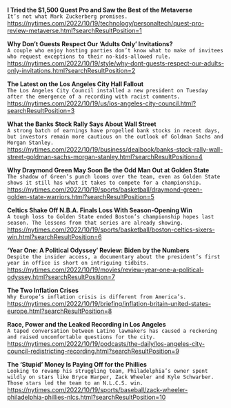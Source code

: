 **I Tried the $1,500 Quest Pro and Saw the Best of the Metaverse**\
`It’s not what Mark Zuckerberg promises.`\
https://nytimes.com/2022/10/19/technology/personaltech/quest-pro-review-metaverse.html?searchResultPosition=1

**Why Don’t Guests Respect Our ‘Adults Only’ Invitations?**\
`A couple who enjoy hosting parties don’t know what to make of invitees who request exceptions to their no-kids-allowed rule.`\
https://nytimes.com/2022/10/19/style/why-dont-guests-respect-our-adults-only-invitations.html?searchResultPosition=2

**The Latest on the Los Angeles City Hall Fallout**\
`The Los Angeles City Council installed a new president on Tuesday after the emergence of a recording with racist comments.`\
https://nytimes.com/2022/10/19/us/los-angeles-city-council.html?searchResultPosition=3

**What the Banks Stock Rally Says About Wall Street**\
`A strong batch of earnings have propelled bank stocks in recent days, but investors remain more cautious on the outlook of Goldman Sachs and Morgan Stanley.`\
https://nytimes.com/2022/10/19/business/dealbook/banks-stock-rally-wall-street-goldman-sachs-morgan-stanley.html?searchResultPosition=4

**Why Draymond Green May Soon Be the Odd Man Out at Golden State**\
`The shadow of Green’s punch looms over the team, even as Golden State shows it still has what it takes to compete for a championship.`\
https://nytimes.com/2022/10/19/sports/basketball/draymond-green-golden-state-warriors.html?searchResultPosition=5

**Celtics Shake Off N.B.A. Finals Loss With Season-Opening Win**\
`A tough loss to Golden State ended Boston’s championship hopes last season. The lessons from that series are already showing.`\
https://nytimes.com/2022/10/19/sports/basketball/boston-celtics-sixers-win.html?searchResultPosition=6

**‘Year One: A Political Odyssey’ Review: Biden by the Numbers**\
`Despite the insider access, a documentary about the president’s first year in office is short on intriguing tidbits.`\
https://nytimes.com/2022/10/19/movies/review-year-one-a-political-odyssey.html?searchResultPosition=7

**The Two Inflation Crises**\
`Why Europe’s inflation crisis is different from America’s.`\
https://nytimes.com/2022/10/19/briefing/inflation-britain-united-states-europe.html?searchResultPosition=8

**Race, Power and the Leaked Recording in Los Angeles**\
`A taped conversation between Latino lawmakers has caused a reckoning and raised uncomfortable questions for the city.`\
https://nytimes.com/2022/10/19/podcasts/the-daily/los-angeles-city-council-redistricting-recording.html?searchResultPosition=9

**The ‘Stupid’ Money Is Paying Off for the Phillies**\
`Looking to revamp his struggling team, Philadelphia’s owner spent wildly on stars like Bryce Harper, Zack Wheeler and Kyle Schwarber. Those stars led the team to an N.L.C.S. win.`\
https://nytimes.com/2022/10/19/sports/baseball/zack-wheeler-philadelphia-phillies-nlcs.html?searchResultPosition=10

